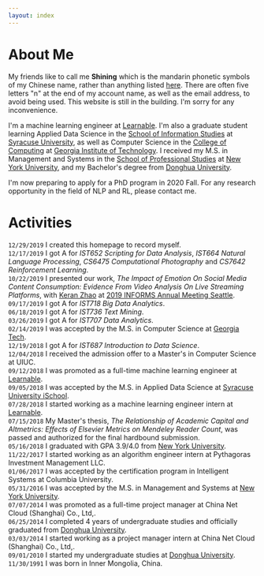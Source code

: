 ```yaml
---
layout: index
---
```

# About Me
My friends like to call me **Shining** which is the mandarin phonetic symbols of my Chinese name, rather than anything listed [here](https://en.wikipedia.org/wiki/Shining). There are often five letters "n" at the end of my account name, as well as the email address, to avoid being used. This website is still in the building. I'm sorry for any inconvenience.

I'm a machine learning engineer at [Learnable](https://www.linkedin.com/company/learnable-ai/about/). I'm also a graduate student learning Applied Data Science in the [School of Information Studies](https://ischool.syr.edu/) at [Syracuse University](https://www.syracuse.edu), as well as Computer Science in the [College of Computing](https://cc.gatech.edu) at [Georgia Institute of Technology](https://www.gatech.edu). I received my M.S. in Management and Systems in the [School of Professional Studies](https://www.sps.nyu.edu/) at [New York University](https://www.nyu.edu), and my Bachelor's degree from [Donghua University](http://english.dhu.edu.cn/).

I'm now preparing to apply for a PhD program in 2020 Fall. For any research opportunity in the field of NLP and RL, please contact me. 

# Activities
`12/29/2019` I created this homepage to record myself.  
`12/17/2019` I got A for _IST652 Scripting for Data Analysis_, _IST664 Natural Language Processing_, _CS6475 Computational Photography_ and _CS7642 Reinforcement Learning_.  
`10/22/2019` I presented our work, _The Impact of Emotion On Social Media Content Consumption: Evidence From Video Analysis On Live Streaming Platforms_, with [Keran Zhao](https://www.linkedin.com/in/keran-zhao-65a2a07b/) at [2019 INFORMS Annual Meeting Seattle](http://meetings2.informs.org/wordpress/seattle2019/).  
`09/17/2019` I got A for _IST718 Big Data Analytics_.  
`06/18/2019` I got A for _IST736 Text Mining_.  
`03/26/2019` I got A for _IST707 Data Analytics_.  
`02/14/2019` I was accepted by the M.S. in Computer Science at [Georgia Tech](https://www.gatech.edu).  
`12/19/2018` I got A for _IST687 Introduction to Data Science_.  
`12/04/2018` I received the admission offer to a Master's in Computer Science at UIUC.  
`09/12/2018` I was promoted as a full-time machine learning engineer at [Learnable](https://www.linkedin.com/company/learnable-ai/about/).  
`09/05/2018` I was accepted by the M.S. in Applied Data Science at [Syracuse University iSchool](https://ischool.syr.edu/).  
`07/28/2018` I started working as a machine learning engineer intern at [Learnable](https://www.linkedin.com/company/learnable-ai/about/).  
`07/15/2018` My Master's thesis, _The Relationship of Academic Capital and Altmetrics: Effects of Elsevier Metrics on Mendeley Reader Count_, was passed and authorized for the final hardbound submission.  
`05/16/2018` I graduated with GPA 3.9/4.0 from [New York University](https://www.nyu.edu).  
`11/22/2017` I started working as an algorithm engineer intern at Pythagoras Investment Management LLC.  
`01/06/2017` I was accepted by the certification program in Intelligent Systems at Columbia University.  
`05/31/2016` I was accepted by the M.S. in Management and Systems at [New York University](https://www.nyu.edu).  
`07/07/2014` I was promoted as a full-time project manager at China Net Cloud (Shanghai) Co., Ltd,.  
`06/25/2014` I completed 4 years of undergraduate studies and officially graduated from [Donghua University](http://english.dhu.edu.cn/).  
`03/03/2014` I started working as a project manager intern at China Net Cloud (Shanghai) Co., Ltd,.  
`09/01/2010` I started my undergraduate studies at [Donghua University](http://english.dhu.edu.cn/).  
`11/30/1991` I was born in Inner Mongolia, China.  